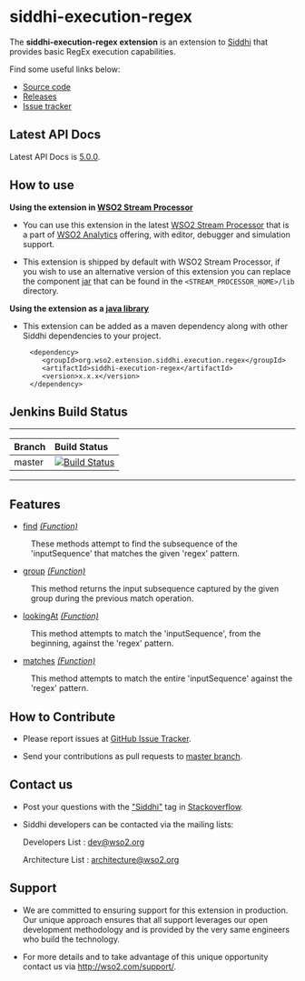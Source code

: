 siddhi-execution-regex
======================================

The **siddhi-execution-regex extension** is an extension to <a target="_blank" href="https://wso2.github
.io/siddhi">Siddhi</a> that provides basic RegEx execution capabilities.

Find some useful links below:

* <a target="_blank" href="https://github.com/wso2-extensions/siddhi-execution-regex">Source code</a>
* <a target="_blank" href="https://github.com/wso2-extensions/siddhi-execution-regex/releases">Releases</a>
* <a target="_blank" href="https://github.com/wso2-extensions/siddhi-execution-regex/issues">Issue tracker</a>

## Latest API Docs 

Latest API Docs is <a target="_blank" href="https://wso2-extensions.github.io/siddhi-execution-regex/api/5.0.0">5.0.0</a>.

## How to use 

**Using the extension in <a target="_blank" href="https://github.com/wso2/product-sp">WSO2 Stream Processor</a>**

* You can use this extension in the latest <a target="_blank" href="https://github.com/wso2/product-sp/releases">WSO2 Stream Processor</a> that is a part of <a target="_blank" href="http://wso2.com/analytics?utm_source=gitanalytics&utm_campaign=gitanalytics_Jul17">WSO2 Analytics</a> offering, with editor, debugger and simulation support. 

* This extension is shipped by default with WSO2 Stream Processor, if you wish to use an alternative version of this extension you can replace the component <a target="_blank" href="https://github.com/wso2-extensions/siddhi-execution-regex/releases">jar</a> that can be found in the `<STREAM_PROCESSOR_HOME>/lib` directory.

**Using the extension as a <a target="_blank" href="https://wso2.github.io/siddhi/documentation/running-as-a-java-library">java library</a>**

* This extension can be added as a maven dependency along with other Siddhi dependencies to your project.

```
     <dependency>
        <groupId>org.wso2.extension.siddhi.execution.regex</groupId>
        <artifactId>siddhi-execution-regex</artifactId>
        <version>x.x.x</version>
     </dependency>
```

## Jenkins Build Status

---

|  Branch | Build Status |
| :------ |:------------ | 
| master  | [![Build Status](https://wso2.org/jenkins/job/siddhi/job/siddhi-execution-regex/badge/icon)](https://wso2.org/jenkins/job/siddhi/job/siddhi-execution-regex/) |

---

## Features

* <a target="_blank" href="https://wso2-extensions.github.io/siddhi-execution-regex/api/5.0.0/#find-function">find</a> *<a target="_blank" href="http://siddhi.io/documentation/siddhi-5.x/query-guide-5.x/#function">(Function)</a>*<br><div style="padding-left: 1em;"><p>These methods attempt to find the subsequence of the 'inputSequence' that matches the given 'regex' pattern.</p></div>
* <a target="_blank" href="https://wso2-extensions.github.io/siddhi-execution-regex/api/5.0.0/#group-function">group</a> *<a target="_blank" href="http://siddhi.io/documentation/siddhi-5.x/query-guide-5.x/#function">(Function)</a>*<br><div style="padding-left: 1em;"><p>This method returns the input subsequence captured by the given group during the previous match operation.</p></div>
* <a target="_blank" href="https://wso2-extensions.github.io/siddhi-execution-regex/api/5.0.0/#lookingat-function">lookingAt</a> *<a target="_blank" href="http://siddhi.io/documentation/siddhi-5.x/query-guide-5.x/#function">(Function)</a>*<br><div style="padding-left: 1em;"><p>This method attempts to match the 'inputSequence', from the beginning, against the 'regex' pattern.</p></div>
* <a target="_blank" href="https://wso2-extensions.github.io/siddhi-execution-regex/api/5.0.0/#matches-function">matches</a> *<a target="_blank" href="http://siddhi.io/documentation/siddhi-5.x/query-guide-5.x/#function">(Function)</a>*<br><div style="padding-left: 1em;"><p>This method attempts to match the entire 'inputSequence' against the 'regex' pattern.</p></div>

## How to Contribute
 
  * Please report issues at <a target="_blank" href="https://github.com/wso2-extensions/siddhi-execution-regex/issues">GitHub Issue Tracker</a>.
  
  * Send your contributions as pull requests to <a target="_blank" href="https://github.com/wso2-extensions/siddhi-execution-regex/tree/master">master branch</a>. 
 
## Contact us 

 * Post your questions with the <a target="_blank" href="http://stackoverflow.com/search?q=siddhi">"Siddhi"</a> tag in <a target="_blank" href="http://stackoverflow.com/search?q=siddhi">Stackoverflow</a>. 
 
 * Siddhi developers can be contacted via the mailing lists:
 
    Developers List   : [dev@wso2.org](mailto:dev@wso2.org)
    
    Architecture List : [architecture@wso2.org](mailto:architecture@wso2.org)
 
## Support 

* We are committed to ensuring support for this extension in production. Our unique approach ensures that all support leverages our open development methodology and is provided by the very same engineers who build the technology. 

* For more details and to take advantage of this unique opportunity contact us via <a target="_blank" href="http://wso2.com/support?utm_source=gitanalytics&utm_campaign=gitanalytics_Jul17">http://wso2.com/support/</a>. 

